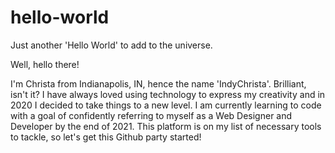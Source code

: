 # hello-world

Just another 'Hello World' to add to the universe.

Well, hello there!

I'm Christa from Indianapolis, IN, hence the name 'IndyChrista'.  Brilliant, isn't it?  I have always loved using technology to express my creativity and in 2020 I decided to take things to a new level.  I am currently learning to code with a goal of confidently referring to myself as a Web Designer and Developer by the end of 2021. This platform is on my list of necessary tools to tackle, so let's get this Github party started!
